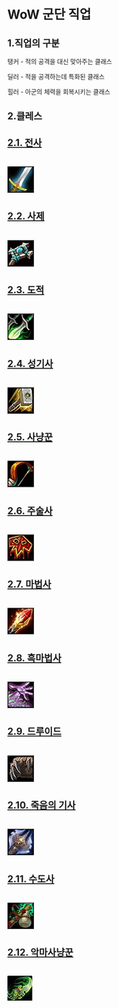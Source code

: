 # WoW 군단 직업

## 1.직업의 구분 

탱커 - 적의 공격을 대신 맞아주는 클래스

딜러 - 적을 공격하는데 특화된 클래스

힐러 - 아군의 체력을 회복시키는 클래스

## 2.클레스

## [2.1. 전사](전사.md)  
# [![전사](images/warrior.jpg)](사제.md)
## [2.2. 사제](사제.md)  
# [![사제](images/priest.jpg)](사제.md) 
## [2.3. 도적](도적.md)  
# [![도적](images/thief.jpg)](도적.md) 

## [2.4. 성기사](성기사.md)  
# [![성기사](images/paladin.jpg)](성기사.md) 

## [2.5. 사냥꾼](사냥꾼.md)  
# [![사냥꾼](images/hunter.jpg)](사냥꾼.md) 

## [2.6. 주술사](주술사.md)  
# [![주술사](images/shaman.jpg)](주술사.md) 
## [2.7. 마법사](마법사.md)  
# [![마법사](images/mage.jpg)](마법사.md) 
## [2.8. 흑마법사](흑마법사.md)  
# [![흑마법사](images/warlock.jpg)](흑마법사.md) 
## [2.9. 드루이드](드루이드.md)  
# [![드루이드](images/druid.jpg)](드루이드.md) 
## [2.10. 죽음의 기사](죽음의기사.md)  
# [![죽음의기사](images/deathk.jpg)](죽음의기사.md) 
## [2.11. 수도사](수도사.md)  
# [![수도사](images/monk.jpg)](수도사.md) 
## [2.12. 악마사냥꾼](악마사냥꾼.md)  
# [![악마사냥꾼](images/demonhunter.jpg)](악마사냥꾼.md) 


 
